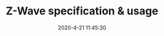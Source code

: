 ---
title: Z-Wave specification & usage
date: 2020-4-21 11:45:30
categories:
- [Book notes, Wireless Protocol Spec]
---